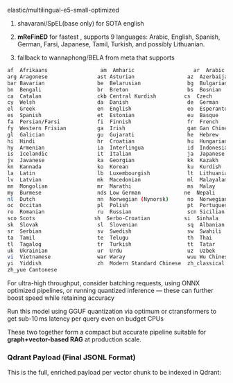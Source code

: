 



elastic/multilingual-e5-small-optimized



1. shavarani/SpEL(base only) for SOTA english 

2. **mReFinED** for fastest , supports 9 languages: Arabic, English, Spanish, German, Farsi, Japanese, Tamil, Turkish, and possibly Lithuanian.

3. fallback to wannaphong/BELA  from meta that supports
```sh
af  Afrikaans                 am  Amharic                   ar  Arabic
arg Aragonese                ast Asturian                 az  Azerbaijani
bar Bavarian                 be  Belarusian               bg  Bulgarian
bn  Bengali                  br  Breton                   bs  Bosnian
ca  Catalan                  ckb Central Kurdish         cs  Czech
cy  Welsh                    da  Danish                   de  German
el  Greek                    en  English                  eo  Esperanto
es  Spanish                  et  Estonian                 eu  Basque
fa  Persian/Farsi            fi  Finnish                  fr  French
fy  Western Frisian          ga  Irish                    gan Gan Chinese
gl  Galician                 gu  Gujarati                 he  Hebrew
hi  Hindi                    hr  Croatian                 hu  Hungarian
hy  Armenian                 ia  Interlingua              id  Indonesian
is  Icelandic                it  Italian                  ja  Japanese
jv  Javanese                 ka  Georgian                 kk  Kazakh
kn  Kannada                  ko  Korean                   ku  Kurdish
la  Latin                    lb  Luxembourgish            lt  Lithuanian
lv  Latvian                  mk  Macedonian               ml  Malayalam
mn  Mongolian                mr  Marathi                  ms  Malay
my  Burmese                  nds Low German              ne  Nepali
nl  Dutch                    nn  Norwegian (Nynorsk)      no  Norwegian
oc  Occitan                  pl  Polish                   pt  Portuguese
ro  Romanian                 ru  Russian                  scn Sicilian
sco Scots                   sh  Serbo-Croatian           si  Sinhala
sk  Slovak                   sl  Slovenian                sq  Albanian
sr  Serbian                  sv  Swedish                  sw  Swahili
ta  Tamil                    te  Telugu                   th  Thai
tl  Tagalog                  tr  Turkish                  tt  Tatar
uk  Ukrainian                ur  Urdu                     uz  Uzbek
vi  Vietnamese               war Waray                    wuu Wu Chinese
yi  Yiddish                  zh  Modern Standard Chinese  zh_classical Classical Chinese
zh_yue Cantonese
```


For ultra-high throughput, consider batching requests, using ONNX optimized pipelines, or running quantized inference — these can further boost speed while retaining accuracy


Run this model using GGUF quantization via optimum or ctransformers to get sub-10 ms latency per query even on budget CPUs



These two together form a compact but accurate pipeline suitable for **graph+vector-based RAG** at production scale.






### **Qdrant Payload (Final JSONL Format)**

This is the full, enriched payload per vector chunk to be indexed in Qdrant:

```sh




```
